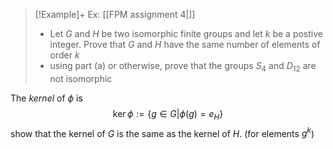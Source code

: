 > [!Example]+ Ex: [[FPM assignment 4|]]
> - Let $G$ and $H$ be two isomorphic finite groups and let $k$ be a postive integer. Prove that $G$ and $H$ have the same number of elements of order $k$
> - using part (a) or otherwise, prove that the groups $S_{4}$ and $D_{12}$ are not isomorphic

The *kernel* of $\phi$ is 
$$\ker{\phi} := \{g\in G|\phi(g)=e_{H}\}$$
show that the kernel of $G$ is the same as the kernel of $H$.
(for elements $g^k$)

